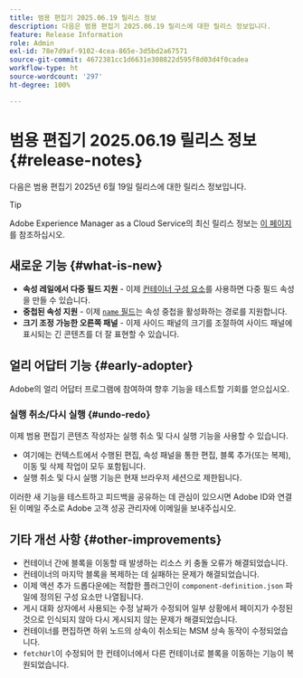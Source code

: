 ```yaml
---
title: 범용 편집기 2025.06.19 릴리스 정보
description: 다음은 범용 편집기 2025.06.19 릴리스에 대한 릴리스 정보입니다.
feature: Release Information
role: Admin
exl-id: 78e7d9af-9102-4cea-865e-3d5bd2a67571
source-git-commit: 4672381cc1d6631e308822d595f8d03d4f0cadea
workflow-type: ht
source-wordcount: '297'
ht-degree: 100%

---
```


# 범용 편집기 2025.06.19 릴리스 정보 {#release-notes}

다음은 범용 편집기 2025년 6월 19일 릴리스에 대한 릴리스 정보입니다.

>[!TIP]
>
>Adobe Experience Manager as a Cloud Service의 최신 릴리스 정보는 [이 페이지](/help/release-notes/release-notes-cloud/release-notes-current.md)를 참조하십시오.

## 새로운 기능 {#what-is-new}

* **속성 레일에서 다중 필드 지원** -
  이제 [컨테이너 구성 요소](/help/implementing/universal-editor/field-types.md#container)를 사용하면 다중 필드 속성을 만들 수 있습니다.
* **중첩된 속성 지원** - 이제 [`name` 필드](/help/implementing/universal-editor/field-types.md#nesting)는 속성 중첩을 활성화하는 경로를 지원합니다.
* **크기 조정 가능한 오른쪽 패널** - 이제 사이드 패널의 크기를 조절하여 사이드 패널에 표시되는 긴 콘텐츠를 더 잘 표현할 수 있습니다.

## 얼리 어답터 기능 {#early-adopter}

Adobe의 얼리 어답터 프로그램에 참여하여 향후 기능을 테스트할 기회를 얻으십시오.

### **실행 취소/다시 실행** {#undo-redo}

이제 범용 편집기 콘텐츠 작성자는 실행 취소 및 다시 실행 기능을 사용할 수 있습니다.

* 여기에는 컨텍스트에서 수행된 편집, 속성 패널을 통한 편집, 블록 추가(또는 복제), 이동 및 삭제 작업이 모두 포함됩니다.
* 실행 취소 및 다시 실행 기능은 현재 브라우저 세션으로 제한됩니다.

이러한 새 기능을 테스트하고 피드백을 공유하는 데 관심이 있으시면 Adobe ID와 연결된 이메일 주소로 Adobe 고객 성공 관리자에 이메일을 보내주십시오.

## 기타 개선 사항 {#other-improvements}

* 컨테이너 간에 블록을 이동할 때 발생하는 리소스 키 충돌 오류가 해결되었습니다.
* 컨테이너의 마지막 블록을 복제하는 데 실패하는 문제가 해결되었습니다.
* 이제 액션 추가 드롭다운에는 적합한 플러그인이 `component-definition.json` 파일에 정의된 구성 요소만 나열됩니다.
* 게시 대화 상자에서 사용되는 수정 날짜가 수정되어 일부 상황에서 페이지가 수정된 것으로 인식되지 않아 다시 게시되지 않는 문제가 해결되었습니다.
* 컨테이너를 편집하면 하위 노드의 상속이 취소되는 MSM 상속 동작이 수정되었습니다.
* `fetchUrl`이 수정되어 한 컨테이너에서 다른 컨테이너로 블록을 이동하는 기능이 복원되었습니다.
